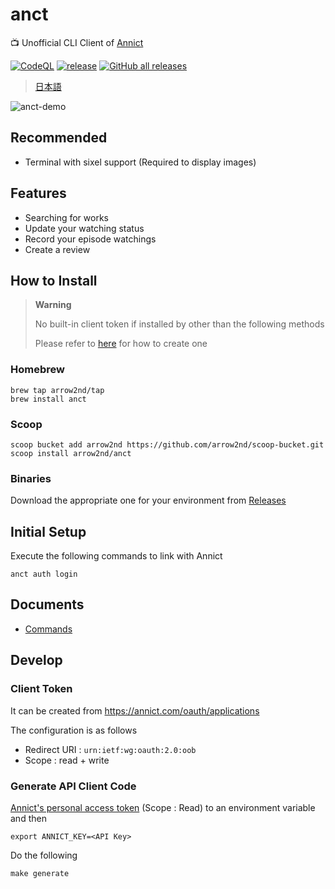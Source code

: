 # anct

📺 Unofficial CLI Client of [Annict](https://annict.com/)

[![CodeQL](https://github.com/arrow2nd/anct/actions/workflows/codeql.yml/badge.svg)](https://github.com/arrow2nd/anct/actions/workflows/codeql.yml)
[![release](https://github.com/arrow2nd/anct/actions/workflows/release.yml/badge.svg)](https://github.com/arrow2nd/anct/actions/workflows/release.yml)
[![GitHub all releases](https://img.shields.io/github/downloads/arrow2nd/anct/total)](https://github.com/arrow2nd/anct/releases)

> [日本語](./README.md)

![anct-demo](https://user-images.githubusercontent.com/44780846/220039050-c19a0545-0028-4511-841d-cf4e930f2dea.gif)

## Recommended

- Terminal with sixel support (Required to display images)

## Features

- Searching for works
- Update your watching status
- Record your episode watchings
- Create a review

## How to Install

> **Warning**
>
> No built-in client token if installed by other than the following methods
>
> Please refer to [here](#client-token) for how to create one

### Homebrew

```
brew tap arrow2nd/tap
brew install anct
```

### Scoop

```
scoop bucket add arrow2nd https://github.com/arrow2nd/scoop-bucket.git
scoop install arrow2nd/anct
```

### Binaries

Download the appropriate one for your environment from [Releases](https://github.com/arrow2nd/anct/releases)

## Initial Setup

Execute the following commands to link with Annict

```
anct auth login
```

## Documents

- [Commands](./docs/en/commands.md)

## Develop

### Client Token

It can be created from https://annict.com/oauth/applications

The configuration is as follows

- Redirect URI : `urn:ietf:wg:oauth:2.0:oob`
- Scope : read + write

### Generate API Client Code

[Annict's personal access token](https://annict.com/settings/apps) (Scope : Read) to an environment variable and then

```
export ANNICT_KEY=<API Key>
```

Do the following

```
make generate
```
